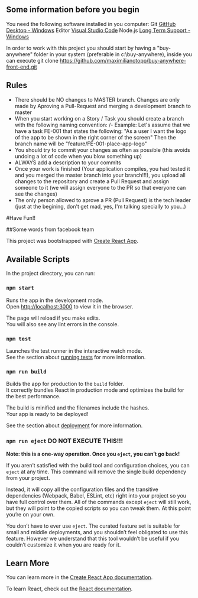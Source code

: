
## Some information before you begin
You need the following software installed in you computer:
  Git [GitHub Desktop - Windows](https://desktop.github.com/)
  Editor [Visual Studio Code](https://code.visualstudio.com/)
  Node.js [Long Term Support - Windows](https://nodejs.org/dist/v10.13.0/node-v10.13.0-x64.msi)

In order to work with this project you should start by having a "buy-anywhere" folder in your system (preferable in c:\buy-anywhere\), inside you can execute 
  git clone https://github.com/maximilianotopp/buy-anywhere-front-end.git

## Rules
- There should be NO changes to MASTER branch. Changes are only made by Aproving a Pull-Request and merging a development branch to master
- When you start working on a Story / Task you should create a branch with the following naming convention:
  <feature or bug>/<task-id>-<change-description>
  Example:
    Let's assume that we have a task FE-001 that states the following: "As a user I want the logo of the app to be shown in the right corner of the screen"
    Then the branch name will be "feature/FE-001-place-app-logo"
- You should try to commit your changes as often as possible (this avoids undoing a lot of code when you blow something up)
- ALWAYS add a description to your commits
- Once your work is finished (Your application compiles, you had tested it and you merged the master branch into your branch!!!), you upload all changes to the repository and create a Pull Request and assign someone to it (we will assign everyone to the PR so that everyone can see the changes)
- The only person allowed to aprove a PR (Pull Request) is the tech leader (just at the begining, don't get mad, yes, I'm talking specially to you...)

#Have Fun!!

##Some words from facebook team

This project was bootstrapped with [Create React App](https://github.com/facebook/create-react-app).

## Available Scripts

In the project directory, you can run:

### `npm start`

Runs the app in the development mode.<br>
Open [http://localhost:3000](http://localhost:3000) to view it in the browser.

The page will reload if you make edits.<br>
You will also see any lint errors in the console.

### `npm test`

Launches the test runner in the interactive watch mode.<br>
See the section about [running tests](https://facebook.github.io/create-react-app/docs/running-tests) for more information.

### `npm run build`

Builds the app for production to the `build` folder.<br>
It correctly bundles React in production mode and optimizes the build for the best performance.

The build is minified and the filenames include the hashes.<br>
Your app is ready to be deployed!

See the section about [deployment](https://facebook.github.io/create-react-app/docs/deployment) for more information.

### `npm run eject` DO NOT EXECUTE THIS!!!

**Note: this is a one-way operation. Once you `eject`, you can’t go back!**

If you aren’t satisfied with the build tool and configuration choices, you can `eject` at any time. This command will remove the single build dependency from your project.

Instead, it will copy all the configuration files and the transitive dependencies (Webpack, Babel, ESLint, etc) right into your project so you have full control over them. All of the commands except `eject` will still work, but they will point to the copied scripts so you can tweak them. At this point you’re on your own.

You don’t have to ever use `eject`. The curated feature set is suitable for small and middle deployments, and you shouldn’t feel obligated to use this feature. However we understand that this tool wouldn’t be useful if you couldn’t customize it when you are ready for it.

## Learn More

You can learn more in the [Create React App documentation](https://facebook.github.io/create-react-app/docs/getting-started).

To learn React, check out the [React documentation](https://reactjs.org/).
